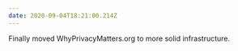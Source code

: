```yaml
---
date: 2020-09-04T18:21:00.214Z
---
```

Finally moved WhyPrivacyMatters.org to more solid infrastructure.